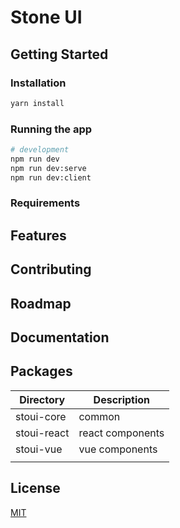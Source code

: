 # Stone UI

## Getting Started

### Installation

```bash
yarn install
```

### Running the app

```bash
# development
npm run dev
npm run dev:serve
npm run dev:client
```

### Requirements

## Features

## Contributing

## Roadmap

## Documentation

## Packages

| Directory   | Description      |
| ----------- | ---------------- |
| stoui-core  | common           |
| stoui-react | react components |
| stoui-vue   | vue components   |
|             |                  |

## License

[MIT](LICENSE)
